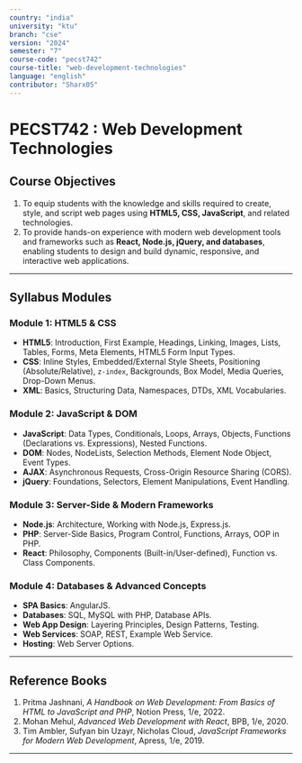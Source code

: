 ```yaml
---
country: "india"
university: "ktu"
branch: "cse"
version: "2024"
semester: "7"
course-code: "pecst742"
course-title: "web-development-technologies"
language: "english"
contributor: "Sharx05"
---
```


# PECST742 : Web Development Technologies

## Course Objectives

1. To equip students with the knowledge and skills required to create, style, and script web pages using **HTML5, CSS, JavaScript**, and related technologies.  
2. To provide hands-on experience with modern web development tools and frameworks such as **React, Node.js, jQuery, and databases**, enabling students to design and build dynamic, responsive, and interactive web applications.  

---

## Syllabus Modules

### Module 1: HTML5 & CSS  
- **HTML5**: Introduction, First Example, Headings, Linking, Images, Lists, Tables, Forms, Meta Elements, HTML5 Form Input Types.  
- **CSS**: Inline Styles, Embedded/External Style Sheets, Positioning (Absolute/Relative), `z-index`, Backgrounds, Box Model, Media Queries, Drop-Down Menus.  
- **XML**: Basics, Structuring Data, Namespaces, DTDs, XML Vocabularies.   

### Module 2: JavaScript & DOM  
- **JavaScript**: Data Types, Conditionals, Loops, Arrays, Objects, Functions (Declarations vs. Expressions), Nested Functions.  
- **DOM**: Nodes, NodeLists, Selection Methods, Element Node Object, Event Types.  
- **AJAX**: Asynchronous Requests, Cross-Origin Resource Sharing (CORS).  
- **jQuery**: Foundations, Selectors, Element Manipulations, Event Handling.  

### Module 3: Server-Side & Modern Frameworks  
- **Node.js**: Architecture, Working with Node.js, Express.js.  
- **PHP**: Server-Side Basics, Program Control, Functions, Arrays, OOP in PHP.  
- **React**: Philosophy, Components (Built-in/User-defined), Function vs. Class Components.  

### Module 4: Databases & Advanced Concepts  
- **SPA Basics**: AngularJS.  
- **Databases**: SQL, MySQL with PHP, Database APIs.  
- **Web App Design**: Layering Principles, Design Patterns, Testing.  
- **Web Services**: SOAP, REST, Example Web Service.  
- **Hosting**: Web Server Options.   

---

## Reference Books  

1. Pritma Jashnani, *A Handbook on Web Development: From Basics of HTML to JavaScript and PHP*, Notion Press, 1/e, 2022.  
2. Mohan Mehul, *Advanced Web Development with React*, BPB, 1/e, 2020.  
3. Tim Ambler, Sufyan bin Uzayr, Nicholas Cloud, *JavaScript Frameworks for Modern Web Development*, Apress, 1/e, 2019.  

---
